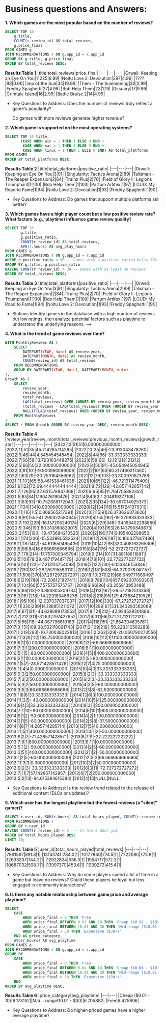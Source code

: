 # Business questions and Answers:

**1. Which games are the most popular based on the number of reviews?**
````sql
SELECT TOP 10 
    g.title, 
    COUNT(r.review_id) AS total_reviews, 
    g.price_final
FROM GAMES g
JOIN RECOMMENDATIONS r ON g.app_id = r.app_id
GROUP BY g.title, g.price_final
ORDER BY total_reviews DESC;
````
**Results Table 1**
|title|total_reviews|price_final|
|---|---|---|
|Orwell: Keeping an Eye On You|11225|9.99|
|Noitu Love 2: Devolution|297|4.99|
|????|93|0.00|
|Imp of the Sun|34|19.99|
|Them - The Summoning|32|2.99|
|Freddy Spaghetti|27|4.99|
|Bob Help Them|23|1.19|
|Ossuary|17|9.99|
|Grimtale Island|16|2.99|
|Battle Bruise 2|14|4.99|

- Key Questions to Address:
  Does the number of reviews truly reflect a game's popularity?

  Do games with more reviews generate higher revenue?

**2. Which game is supported on the most operating systems?**
````sql
SELECT TOP 10 title,
       (CASE WHEN win = 1 THEN 1 ELSE 0 END +
        CASE WHEN mac = 1 THEN 1 ELSE 0 END +
        CASE WHEN linux = 1 THEN 1 ELSE 0 END) AS total_platforms
FROM GAMES
ORDER BY total_platforms DESC;
````
**Results Table 2**
|title|total_platforms|positive_ratio|
|---|---|---|
|Orwell: Keeping an Eye On You|3|91|
|Singularity: Tactics Arena|2|89|
|Talisman - The Reaper Expansion|2|84|
|Trainz Plus|2|70|
|Field of Glory II: Legions Triumphant|1|100|
|Bob Help Them|1|100|
|Partum Artifex|1|97|
|LOUD: My Road to Fame|1|94|
|Noitu Love 2: Devolution|1|93|
|Freddy Spaghetti|1|90|

- Key Questions to Address:
    Do games that support multiple platforms sell better?




**3. Which games have a high player count but a low positive review rate? What factors (e.g., playtime) influence game review quality?**
````sql
SELECT TOP 10 
       g.title,
       g.positive_ratio,
       COUNT(r.review_id) AS total_reviews,
       AVG(r.hours) AS avg_play_hours
FROM GAMES g
JOIN RECOMMENDATIONS r ON g.app_id = r.app_id
WHERE g.positive_ratio < 50 -- Games with a positive rating below 50%
GROUP BY g.title, g.positive_ratio
HAVING COUNT(r.review_id) > 30 -- Games with at least 30 reviews
ORDER BY total_reviews DESC;
````
**Results Table 3**
|title|total_platforms|positive_ratio|
|---|---|---|
|Orwell: Keeping an Eye On You|3|91|
|Singularity: Tactics Arena|2|89|
|Talisman - The Reaper Expansion|2|84|
|Trainz Plus|2|70|
|Field of Glory II: Legions Triumphant|1|100|
|Bob Help Them|1|100|
|Partum Artifex|1|97|
|LOUD: My Road to Fame|1|94|
|Noitu Love 2: Devolution|1|93|
|Freddy Spaghetti|1|90|

- Slutions
Identify games in the database with a high number of reviews but low ratings, then analyze potential factors such as playtime to understand the underlying reasons.
--> 

**4. What is the trend of game reviews over time?**
````sql
WITH MonthlyReviews AS (
    SELECT 
        DATEPART(YEAR, date) AS review_year,
        DATEPART(MONTH, date) AS review_month,
        COUNT(review_id) AS total_reviews
    FROM RECOMMENDATIONS
    GROUP BY DATEPART(YEAR, date), DATEPART(MONTH, date)
), 
Growth AS (
    SELECT 
        review_year, 
        review_month, 
        total_reviews,
        LAG(total_reviews) OVER (ORDER BY review_year, review_month) AS previous_month_reviews,
        (total_reviews - LAG(total_reviews) OVER (ORDER BY review_year, review_month)) * 100.0 / 
        NULLIF(LAG(total_reviews) OVER (ORDER BY review_year, review_month), 0) AS growth_rate
    FROM MonthlyReviews
)
SELECT * FROM Growth ORDER BY review_year DESC, review_month DESC;
````
**Results Table 4**
|review_year|review_month|total_reviews|previous_month_reviews|growth_rate|
|---|---|---|---|---|
|2022|12|51|51|0.000000000000|
|2022|11|51|35|45.714285714285|
|2022|10|35|46|-23.913043478260|
|2022|9|46|44|4.545454545454|
|2022|8|44|66|-33.333333333333|
|2022|7|66|58|13.793103448275|
|2022|6|58|66|-12.121212121212|
|2022|5|66|50|32.000000000000|
|2022|4|50|91|-45.054945054945|
|2022|3|91|101|-9.900990099009|
|2022|2|101|63|60.317460317460|
|2022|1|63|79|-20.253164556962|
|2021|12|79|103|-23.300970873786|
|2021|11|103|65|58.461538461538|
|2021|10|65|122|-46.721311475409|
|2021|9|122|72|69.444444444444|
|2021|8|72|126|-42.857142857142|
|2021|7|126|95|32.631578947368|
|2021|6|95|85|11.764705882352|
|2021|5|85|84|1.190476190476|
|2021|4|84|83|1.204819277108|
|2021|3|83|93|-10.752688172043|
|2021|2|93|134|-30.597014925373|
|2021|1|134|134|0.000000000000|
|2020|12|134|116|15.517241379310|
|2020|11|116|115|0.869565217391|
|2020|10|115|91|26.373626373626|
|2020|9|91|155|-41.290322580645|
|2020|8|155|192|-19.270833333333|
|2020|7|192|229|-16.157205240174|
|2020|6|229|348|-34.195402298850|
|2020|5|348|193|80.310880829015|
|2020|4|193|153|26.143790849673|
|2020|3|153|190|-19.473684210526|
|2020|2|190|174|9.195402298850|
|2020|1|174|206|-15.533980582524|
|2019|12|206|187|10.160427807486|
|2019|11|187|412|-54.611650485436|
|2019|10|412|98|320.408163265306|
|2019|9|98|84|16.666666666666|
|2019|8|84|176|-52.272727272727|
|2019|7|176|214|-17.757009345794|
|2019|6|214|101|111.881188118811|
|2019|5|101|78|29.487179487179|
|2019|4|78|101|-22.772277227722|
|2019|3|101|122|-17.213114754098|
|2019|2|122|130|-6.153846153846|
|2019|1|130|181|-28.176795580110|
|2018|12|181|508|-64.370078740157|
|2018|11|508|370|37.297297297297|
|2018|10|370|219|68.949771689497|
|2018|9|219|788|-72.208121827411|
|2018|8|788|104|657.692307692307|
|2018|7|104|66|57.575757575757|
|2018|6|66|86|-23.255813953488|
|2018|5|86|113|-23.893805309734|
|2018|4|113|187|-39.572192513368|
|2018|3|187|218|-14.220183486238|
|2018|2|218|95|129.473684210526|
|2018|1|95|108|-12.037037037037|
|2017|12|108|330|-67.272727272727|
|2017|11|330|289|14.186851211072|
|2017|10|289|67|331.343283582089|
|2017|9|67|121|-44.628099173553|
|2017|8|121|212|-42.924528301886|
|2017|7|212|311|-31.832797427652|
|2017|6|311|66|371.212121212121|
|2017|5|66|118|-44.067796610169|
|2017|4|118|151|-21.854304635761|
|2017|3|151|109|38.532110091743|
|2017|2|109|219|-50.228310502283|
|2017|1|219|263|-16.730038022813|
|2016|12|263|329|-20.060790273556|
|2016|11|329|112|193.750000000000|
|2016|10|112|1|11100.000000000000|
|2016|9|1|1|0.000000000000|
|2016|8|1|3|-66.666666666666|
|2016|7|3|1|200.000000000000|
|2016|6|1|1|0.000000000000|
|2016|5|1|5|-80.000000000000|
|2016|4|5|1|400.000000000000|
|2016|3|1|1|0.000000000000|
|2016|2|1|5|-80.000000000000|
|2016|1|5|7|-28.571428571428|
|2015|12|7|4|75.000000000000|
|2015|11|4|4|0.000000000000|
|2015|10|4|3|33.333333333333|
|2015|9|3|2|50.000000000000|
|2015|8|2|3|-33.333333333333|
|2015|7|3|2|50.000000000000|
|2015|6|2|3|-33.333333333333|
|2015|5|3|2|50.000000000000|
|2015|4|2|5|-60.000000000000|
|2015|3|5|3|66.666666666666|
|2015|2|3|8|-62.500000000000|
|2015|1|8|6|33.333333333333|
|2014|12|6|3|100.000000000000|
|2014|11|3|5|-40.000000000000|
|2014|10|5|4|25.000000000000|
|2014|9|4|3|33.333333333333|
|2014|8|3|1|200.000000000000|
|2014|7|1|10|-90.000000000000|
|2014|6|10|1|900.000000000000|
|2014|5|1|2|-50.000000000000|
|2014|4|2|1|100.000000000000|
|2014|3|1|5|-80.000000000000|
|2014|2|5|8|-37.500000000000|
|2014|1|8|7|14.285714285714|
|2013|12|7|5|40.000000000000|
|2013|11|5|1|400.000000000000|
|2013|10|1|2|-50.000000000000|
|2013|9|2|7|-71.428571428571|
|2013|8|7|9|-22.222222222222|
|2013|7|9|1|800.000000000000|
|2013|6|1|1|0.000000000000|
|2013|5|1|2|-50.000000000000|
|2013|4|2|5|-60.000000000000|
|2013|3|5|1|400.000000000000|
|2013|2|1|2|-50.000000000000|
|2013|1|2|5|-60.000000000000|
|2012|12|5|3|66.666666666666|
|2012|11|3|3|0.000000000000|
|2012|10|3|2|50.000000000000|
|2012|9|2|3|-33.333333333333|
|2012|8|3|11|-72.727272727272|
|2012|7|11|7|57.142857142857|
|2012|6|7|2|250.000000000000|
|2012|5|2|13|-84.615384615384|
|2012|4|13|NULL|NULL|

- Key Questions to Address:
    Is the review trend related to the release of additional content (DLCs or updates)?

**5. Which user has the longest playtime but the fewest reviews (a "silent" gamer)?**
````sql
SELECT r.user_id, SUM(r.hours) AS total_hours_played, COUNT(r.review_id) AS total_reviews
FROM RECOMMENDATIONS r
GROUP BY r.user_id
HAVING COUNT(r.review_id) < 5  -- Ít hơn 5 đánh giá
ORDER BY total_hours_played DESC
LIMIT 10;
````
**Results Table 5**
|user_id|total_hours_played|total_reviews|
|---|---|---|
|7891567|891.8|1|
|13143741|784.0|1|
|10177840|774.5|1|
|7722080|773.8|1|
|12633337|744.2|1|
|12922824|636.3|1|
|1954717|572.2|1|
|10687032|508.7|1|
|13097370|453.6|1|
|1039273|415.4|1|

- Key Questions to Address:
    Why do some players spend a lot of time in a game but leave no reviews?
    Could these players be loyal but less engaged in community interactions?


**6. Is there any notable relationship between game price and average playtime?**
````sql
SELECT 
    CASE 
        WHEN price_final = 0 THEN 'Free'
        WHEN price_final BETWEEN 0.01 AND 10 THEN 'Cheap ($0.01 - $10)'
        WHEN price_final BETWEEN 10.01 AND 30 THEN 'Mid-range ($10.01 - $30)'
        WHEN price_final > 30 THEN 'Expensive ($30+)'
    END AS price_category,
    AVG(r.hours) AS avg_playtime
FROM GAMES g
JOIN RECOMMENDATIONS r ON g.app_id = r.app_id
GROUP BY 
    CASE 
        WHEN price_final = 0 THEN 'Free'
        WHEN price_final BETWEEN 0.01 AND 10 THEN 'Cheap ($0.01 - $10)'
        WHEN price_final BETWEEN 10.01 AND 30 THEN 'Mid-range ($10.01 - $30)'
        WHEN price_final > 30 THEN 'Expensive ($30+)'
    END
ORDER BY avg_playtime DESC;
````
**Results Table 6**
|price_category|avg_playtime|
|---|---|
|Cheap ($0.01 - $10)|8.173152|
|Mid-range ($10.01 - $30)|6.705882|
|Free|6.425806|

- Key Questions to Address:
    Do higher-priced games have a higher average playtime?

